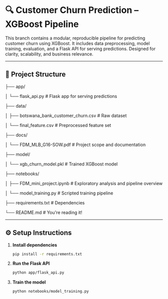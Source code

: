 # 🔍 Customer Churn Prediction – XGBoost Pipeline 

This branch contains a modular, reproducible pipeline for predicting customer churn using XGBoost. It includes data preprocessing, model training, evaluation, and a Flask API for serving predictions. Designed for clarity, scalability, and business relevance.

---

## 📁 Project Structure

├── app/

│       └── flask_api.py              # Flask app for serving predictions

├── data/

│     ├── botswana_bank_customer_churn.csv    # Raw dataset

│     └── final_feature.csv         # Preprocessed feature set

├── docs/

│   └── FDM_MLB_G16-SOW.pdf     # Project scope and documentation

├── model/

│   └── xgb_churn_model.pkl     # Trained XGBoost model

├── notebooks/

│   ├── FDM_mini_project.ipynb   # Exploratory analysis and pipeline overview

│   └── model_training.py       # Scripted training pipeline

├── requirements.txt           # Dependencies

└── README.md                     # You're reading it!


---

## ⚙️ Setup Instructions

1. **Install dependencies**
   ```bash
   pip install -r requirements.txt

2. **Run the Flask API**
   ```bash
   python app/flask_api.py

3. **Train the model**
   ```bash
   python notebooks/model_training.py
